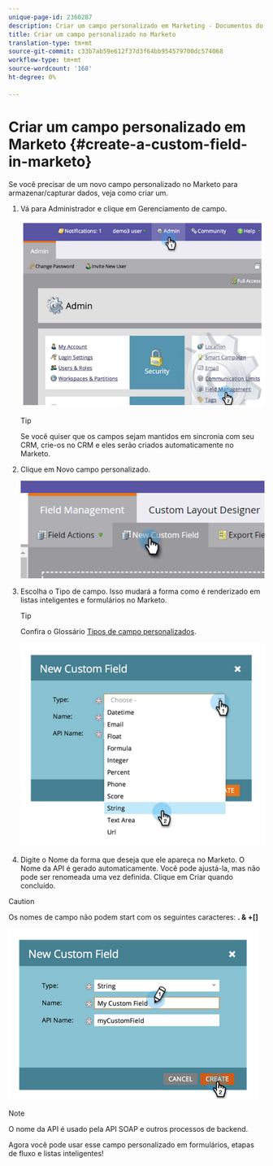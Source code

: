 ```yaml
---
unique-page-id: 2360287
description: Criar um campo personalizado em Marketing - Documentos do Marketing - Documentação do produto
title: Criar um campo personalizado no Marketo
translation-type: tm+mt
source-git-commit: c33b7ab59e612f37d3f64bb954579700dc574068
workflow-type: tm+mt
source-wordcount: '168'
ht-degree: 0%

---
```



# Criar um campo personalizado em Marketo {#create-a-custom-field-in-marketo}

Se você precisar de um novo campo personalizado no Marketo para armazenar/capturar dados, veja como criar um.

1. Vá para Administrador e clique em Gerenciamento de campo.

   ![](assets/image2014-9-24-13-3a46-3a26.png)

   >[!TIP]
   >
   >Se você quiser que os campos sejam mantidos em sincronia com seu CRM, crie-os no CRM e eles serão criados automaticamente no Marketo.

1. Clique em Novo campo personalizado.

   ![](assets/two.png)

1. Escolha o Tipo de campo. Isso mudará a forma como é renderizado em listas inteligentes e formulários no Marketo.

   >[!TIP]
   >
   >Confira o Glossário [Tipos de campo personalizados](custom-field-type-glossary.md).

   ![](assets/image2014-9-24-13-3a47-3a42.png)

1. Digite o Nome da forma que deseja que ele apareça no Marketo. O Nome da API é gerado automaticamente. Você pode ajustá-la, mas não pode ser renomeada uma vez definida. Clique em Criar quando concluído.

>[!CAUTION]
>
>Os nomes de campo não podem start com os seguintes caracteres: **. &amp; +[]**

![](assets/image2014-9-24-13-3a48-3a26.png)

>[!NOTE]
>
>O nome da API é usado pela API SOAP e outros processos de backend.

Agora você pode usar esse campo personalizado em formulários, etapas de fluxo e listas inteligentes!